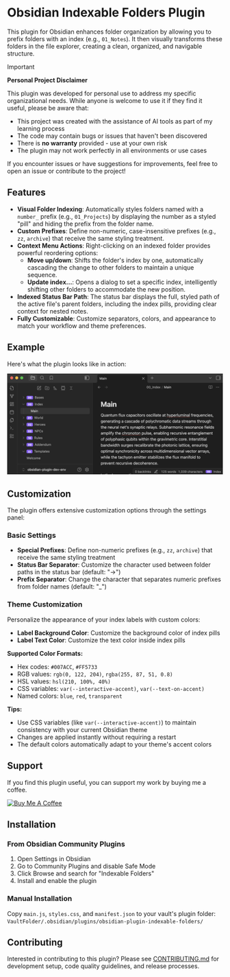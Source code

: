 # Obsidian Indexable Folders Plugin

This plugin for Obsidian enhances folder organization by allowing you to prefix folders with an index (e.g., `01_Notes`). It then visually transforms these folders in the file explorer, creating a clean, organized, and navigable structure.

> [!IMPORTANT]
> **Personal Project Disclaimer**
>
> This plugin was developed for personal use to address my specific organizational needs. While anyone is welcome to use it if they find it useful, please be aware that:
>
> - This project was created with the assistance of AI tools as part of my learning process
> - The code may contain bugs or issues that haven't been discovered
> - There is **no warranty** provided - use at your own risk
> - The plugin may not work perfectly in all environments or use cases
>
> If you encounter issues or have suggestions for improvements, feel free to open an issue or contribute to the project!

## Features

- **Visual Folder Indexing**: Automatically styles folders named with a `number_` prefix (e.g., `01_Projects`) by displaying the number as a styled "pill" and hiding the prefix from the folder name.
- **Custom Prefixes**: Define non-numeric, case-insensitive prefixes (e.g., `zz`, `archive`) that receive the same styling treatment.
- **Context Menu Actions**: Right-clicking on an indexed folder provides powerful reordering options:
  - **Move up/down**: Shifts the folder's index by one, automatically cascading the change to other folders to maintain a unique sequence.
  - **Update index...**: Opens a dialog to set a specific index, intelligently shifting other folders to accommodate the new position.
- **Indexed Status Bar Path**: The status bar displays the full, styled path of the active file's parent folders, including the index pills, providing clear context for nested notes.
- **Fully Customizable**: Customize separators, colors, and appearance to match your workflow and theme preferences.

## Example

Here's what the plugin looks like in action:

![Plugin Example](example.png)

## Customization

The plugin offers extensive customization options through the settings panel:

### Basic Settings

- **Special Prefixes**: Define non-numeric prefixes (e.g., `zz`, `archive`) that receive the same styling treatment
- **Status Bar Separator**: Customize the character used between folder paths in the status bar (default: "→")
- **Prefix Separator**: Change the character that separates numeric prefixes from folder names (default: "_")

### Theme Customization

Personalize the appearance of your index labels with custom colors:

- **Label Background Color**: Customize the background color of index pills
- **Label Text Color**: Customize the text color inside index pills

**Supported Color Formats:**

- Hex codes: `#007ACC`, `#FF5733`
- RGB values: `rgb(0, 122, 204)`, `rgba(255, 87, 51, 0.8)`
- HSL values: `hsl(210, 100%, 40%)`
- CSS variables: `var(--interactive-accent)`, `var(--text-on-accent)`
- Named colors: `blue`, `red`, `transparent`

**Tips:**

- Use CSS variables (like `var(--interactive-accent)`) to maintain consistency with your current Obsidian theme
- Changes are applied instantly without requiring a restart
- The default colors automatically adapt to your theme's accent colors

## Support

If you find this plugin useful, you can support my work by buying me a coffee.

[![Buy Me A Coffee](https://img.buymeacoffee.com/button-api/?text=Buy%20me%20a%20coffee&emoji=&slug=vforge1&button_colour=FFDD00&font_colour=000000&font_family=Inter&outline_colour=000000&coffee_colour=ffffff)](https://www.buymeacoffee.com/vforge1)

## Installation

### From Obsidian Community Plugins

1. Open Settings in Obsidian
2. Go to Community Plugins and disable Safe Mode
3. Click Browse and search for "Indexable Folders"
4. Install and enable the plugin

### Manual Installation

Copy `main.js`, `styles.css`, and `manifest.json` to your vault's plugin folder:
`VaultFolder/.obsidian/plugins/obsidian-plugin-indexable-folders/`

## Contributing

Interested in contributing to this plugin? Please see [CONTRIBUTING.md](CONTRIBUTING.md) for development setup, code quality guidelines, and release processes.
